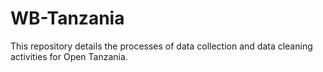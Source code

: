WB-Tanzania
===========

This repository details the processes of data collection and data cleaning activities for Open Tanzania.


